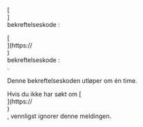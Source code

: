 [<br host>]<br action>bekreftelseskode :<br code>

[<br host>](https://<br host>)<br action>bekreftelseskode :<br code>.

Denne bekreftelseskoden utløper om én time.

Hvis du ikke har søkt om [<br host>](https://<br host>)<br action>, vennligst ignorer denne meldingen.
